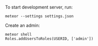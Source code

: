 To start development server, run:

```
meteor --settings settings.json
```

Create an admin:

```
meteor shell
Roles.addUsersToRoles(USERID, ['admin'])
```
